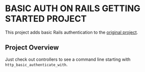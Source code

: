 # BASIC AUTH ON RAILS GETTING STARTED PROJECT
This project adds basic Rails authentication to the [original project](https://github.com/gabrielcostasilva/rails-getting-started.git). 

## Project Overview
Just check out controllers to see a command line starting with `http_basic_authenticate_with`.

